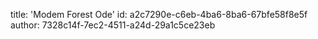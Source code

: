 title: 'Modem Forest Ode'
id: a2c7290e-c6eb-4ba6-8ba6-67bfe58f8e5f
author: 7328c14f-7ec2-4511-a24d-29a1c5ce23eb
